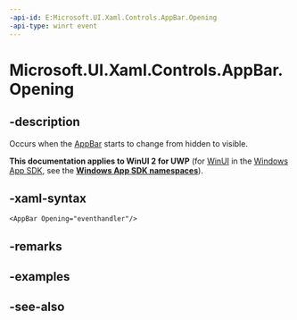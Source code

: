 ```yaml
---
-api-id: E:Microsoft.UI.Xaml.Controls.AppBar.Opening
-api-type: winrt event
---
```


<!-- Event syntax
public event Windows.Foundation.EventHandler Opening<object>
-->

# Microsoft.UI.Xaml.Controls.AppBar.Opening

## -description
Occurs when the [AppBar](appbar.md) starts to change from hidden to visible.

**This documentation applies to WinUI 2 for UWP** (for [WinUI](/windows/apps/winui/winui3/) in the [Windows App SDK](/windows/apps/windows-app-sdk/), see the **[Windows App SDK namespaces](/windows/windows-app-sdk/api/winrt/)**).

## -xaml-syntax
```xaml
<AppBar Opening="eventhandler"/>
```


## -remarks

## -examples

## -see-also
